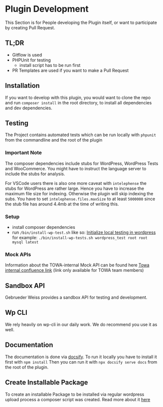 # Plugin Development

This Section is for People developing the Plugin itself, or want to participate by creating Pull Request.

## TL;DR

- Gitflow is used
- PHPUnit for testing
  - install script has to be run first
- PR Templates are used if you want to make a Pull Request

## Installation

If you want to develop with this plugin, you would want to clone the repo and run `composer install` in the root directory, to install all dependencies and dev dependencies.

## Testing

The Project contains automated tests which can be run locally with `phpunit` from the commandline and the root of the plugin

### Important Note

The composer dependencies include stubs for WordPress, WordPress Tests and WooCommerce. You might have to instruct the language server to include the stubs for analysis. 

For VSCode users there is also one more caveat with `intelephense` the stubs for WordPress are rather large. Hence you have to increase the maximum file size for indexing. Otherwise the plugin will skip indexing the subs. You have to set `intelephense.files.maxSize` to at least `5000000` since the stub file has around 4.4mb at the time of writing this.

### Setup

- install composer dependencies
- run `/bin/install-wp-test.sh` like so: [Initialize local testing in wordpress](https://make.wordpress.org/cli/handbook/misc/plugin-unit-tests/#3-initialize-the-testing-environment-locally) for example:
`./bin/install-wp-tests.sh wordpress_test root root mysql latest`

### Mock APIs

Information about the TOWA-internal Mock API can be found here [Towa internal confluence link](https://towa-digital.atlassian.net/wiki/spaces/GWAC/pages/450592804/Development) (link only available for TOWA team members)

## Sandbox API

Gebrueder Weiss provides a sandbox API for testing and development.

## Wp CLI

We rely heavily on wp-cli in our daily work. We do recommend you use it as well.

## Documentation

The documentation is done via [docsify](https://docsify.js.org/). To run it locally you have to install it first with
`npm install`
Then you can run it with `npx docsify serve docs` from the root of the plugin.

## Create Installable Package
To create an installable Package to be installed via regular wordpress upload process a composer script was created. Read more about it [here](./createInstallable.md)
